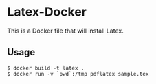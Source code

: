 # Latex-Docker

This is a Docker file that will install Latex.

## Usage

```
$ docker build -t latex .
$ docker run -v `pwd`:/tmp pdflatex sample.tex
```
